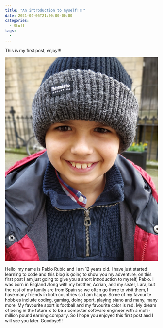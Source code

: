 ```yaml
---
title: "An introduction to myself!!!"
date: 2021-04-05T21:00:00-00:00
categories:
  - Stuff
tags:
  - 
---
```


This is my first post, enjoy!!! 

![Pablo](/assets/images/pablo.jpg)

Hello, my name is Pablo Rubio and I am 12 years old. I have just started learning to code and this blog is going to show you my adventure, on this first post I am just going to give you a short introduction to myself, Pablo. I  was born in England along with my brother, Adrian, and my sister, Lara, but the rest of my family are from Spain so we often go there to visit them, I have many friends in both countries so I am happy. Some of my favourite hobbies include coding, gaming, doing sport, playing piano and many, many more. My favourite sport is football and my favourite color is red. My dream of being in the future is to be a computer software engineer with a multi-million pound earning company. So I hope you enjoyed this first post and I will see you later. Goodbye!!!   


